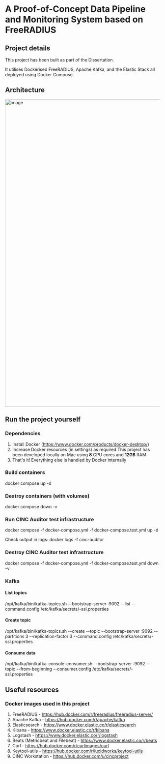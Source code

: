 # A Proof-of-Concept Data Pipeline and Monitoring System based on FreeRADIUS
## Project details
This project has been built as part of the Dissertation.

It utilises Dockerised FreeRADIUS, Apache Kafka, and the Elastic Stack all deployed using Docker Compose.

## Architecture
<img width="1000" alt="image" src="https://github.com/user-attachments/assets/901c56b7-509e-4854-be14-3a3af66b5c90" />

## Run the project yourself
### Dependencies
1. Install Docker (https://www.docker.com/products/docker-desktop/)
2. Increase Docker resources (in settings) as required
      This project has been developed locally on Mac using **8** CPU cores and **12GB** RAM
3. That's it! Everything else is handled by Docker internally
 
### Build containers
docker compose up -d

### Destroy containers (with volumes)
docker compose down -v

### Run CINC Auditor test infrastructure
docker compose -f docker-compose.yml -f docker-compose.test.yml up -d

Check output in logs: docker logs -f cinc-auditor

### Destroy CINC Auditor test infrastructure
docker compose -f docker-compose.yml -f docker-compose.test.yml down -v

### Kafka
#### List topics
/opt/kafka/bin/kafka-topics.sh --bootstrap-server <node>:9092 --list --command.config /etc/kafka/secrets/<node>-ssl.properties

#### Create topic
/opt/kafka/bin/kafka-topics.sh --create --topic <topic> --bootstrap-server <node>:9092 --partitions 3 --replication-factor 3 --command.config /etc/kafka/secrets/<node>-ssl.properties

#### Consume data
/opt/kafka/bin/kafka-console-consumer.sh --bootstrap-server <node>:9092 --topic <topic> --from-beginning --consumer.config /etc/kafka/secrets/<node>-ssl.properties

## Useful resources
### Docker images used in this project
1. FreeRADIUS - https://hub.docker.com/r/freeradius/freeradius-server/
2. Apache Kafka - https://hub.docker.com/r/apache/kafka
3. Elasticsearch - https://www.docker.elastic.co/r/elasticsearch
4. Kibana - https://www.docker.elastic.co/r/kibana
5. Logstash - https://www.docker.elastic.co/r/logstash
6. Beats (Metricbeat and Filebeat) - https://www.docker.elastic.co/r/beats
7. Curl - https://hub.docker.com/r/curlimages/curl
8. Keytool-utils - https://hub.docker.com/r/lucidworks/keytool-utils
9. CINC Workstation - https://hub.docker.com/u/cincproject
